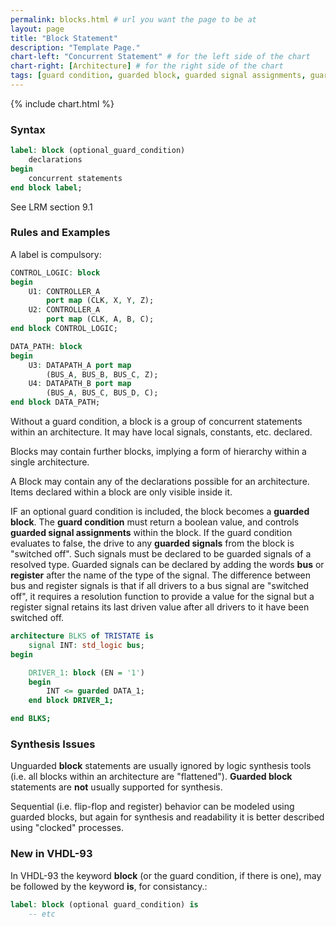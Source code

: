 ```yaml
---
permalink: blocks.html # url you want the page to be at
layout: page
title: "Block Statement"
description: "Template Page."
chart-left: "Concurrent Statement" # for the left side of the chart
chart-right: [Architecture] # for the right side of the chart
tags: [guard condition, guarded block, guarded signal assignments, guarded signals, bus, register, unguarded block, block]
---
```


{% include chart.html %}

<h3 class="text-hr"><span>Syntax</span></h3>

```vhdl
label: block (optional_guard_condition)
    declarations
begin
    concurrent statements
end block label;
```

See LRM section 9.1

<h3 class="text-hr"><span>Rules and Examples</span></h3>

A label is compulsory:
```vhdl
CONTROL_LOGIC: block
begin
    U1: CONTROLLER_A
        port map (CLK, X, Y, Z);
    U2: CONTROLLER_A
        port map (CLK, A, B, C);
end block CONTROL_LOGIC;

DATA_PATH: block
begin
    U3: DATAPATH_A port map
        (BUS_A, BUS_B, BUS_C, Z);
    U4: DATAPATH_B port map
        (BUS_A, BUS_C, BUS_D, C);
end block DATA_PATH;
```

Without a guard condition, a block is a group of concurrent statements within an architecture. It may have local signals, constants, etc. declared.

Blocks may contain further blocks, implying a form of hierarchy within a single architecture.

A Block may contain any of the declarations possible for an architecture. Items declared within a block are only visible inside it.

IF an optional guard condition is included, the block becomes a __guarded block__. The __guard condition__ must return a boolean value, and controls __guarded signal assignments__ within the block. If the guard condition evaluates to false, the drive to any __guarded signals__ from the block is "switched off". Such signals must be declared to be guarded signals of a resolved type. Guarded signals can be declared by adding the words __bus__ or __register__ after the name of the type of the signal. The difference between bus and register signals is that if all drivers to a bus signal are "switched off", it requires a resolution function to provide a value for the signal but a register signal retains its last driven value after all drivers to it have been switched off.
```vhdl
architecture BLKS of TRISTATE is
    signal INT: std_logic bus;
begin

    DRIVER_1: block (EN = '1')
    begin
        INT <= guarded DATA_1;
    end block DRIVER_1;

end BLKS;
```
<h3 class="text-hr"><span>Synthesis Issues</span></h3>

Unguarded __block__ statements are usually ignored by logic synthesis tools (i.e. all blocks within an architecture are "flattened").
__Guarded block__ statements are __not__ usually supported for synthesis.

Sequential (i.e. flip-flop and register) behavior can be modeled using guarded blocks, but again for synthesis and readability it is better described using "clocked" processes.

<h3 class="text-hr"><span>New in VHDL-93</span></h3>

In VHDL-93 the keyword __block__ (or the guard condition, if there is one), may be followed by the keyword __is__, for consistancy.:
```vhdl
label: block (optional guard_condition) is
    -- etc
```
